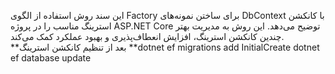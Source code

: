 این سند روش استفاده از الگوی Factory برای ساختن نمونه‌های DbContext با کانکشن استرینگ مناسب را در پروژه ASP.NET Core توضیح می‌دهد.
این روش به مدیریت بهتر چندین کانکشن استرینگ، افزایش انعطاف‌پذیری و بهبود عملکرد کمک می‌کند.
<br>
**بعد از تنظیم کانکشن استرینگ
**dotnet ef migrations add InitialCreate
dotnet ef database update
